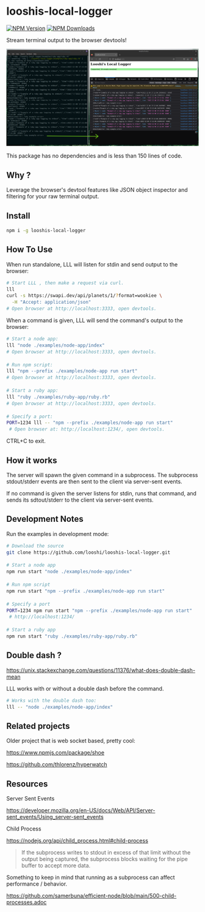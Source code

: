 # looshis-local-logger
[![NPM Version](https://img.shields.io/npm/v/looshis-local-logger.svg?style=flat)](https://www.npmjs.com/package/looshis-local-logger) [![NPM Downloads](https://img.shields.io/npm/dt/looshis-local-logger.svg?style=flat)](https://www.npmjs.com/package/looshis-local-logger)

Stream terminal output to the browser devtools!

![browser next to terminal](https://github.com/looshi/looshis-local-logger/blob/main/examples/example.png)

This package has no dependencies and is less than 150 lines of code.

## Why ?
Leverage the browser's devtool features like JSON object inspector and filtering for your raw terminal output.

## Install
```sh
npm i -g looshis-local-logger
```

## How To Use

When run standalone, LLL will listen for stdin and send output to the browser:

```sh
# Start LLL , then make a request via curl.
lll
curl -s https://swapi.dev/api/planets/1/?format=wookiee \
  -H "Accept: application/json"
# Open browser at http://localhost:3333, open devtools.
```

When a command is given, LLL will send the command's output to the browser:

```sh
# Start a node app:
lll "node ./examples/node-app/index"
# Open browser at http://localhost:3333, open devtools.

# Run npm script:
lll "npm --prefix ./examples/node-app run start"
# Open browser at http://localhost:3333, open devtools.

# Start a ruby app:
lll "ruby ./examples/ruby-app/ruby.rb"
# Open browser at http://localhost:3333, open devtools.

# Specify a port:
PORT=1234 lll -- "npm --prefix ./examples/node-app run start"
 # Open browser at: http://localhost:1234/, open devtools.
```

CTRL+C to exit.

## How it works
The server will spawn the given command in a subprocess.  The subprocess stdout/stderr events are then sent to the client via server-sent events.

If no command is given the server listens for stdin, runs that command, and sends its sdtout/stderr to the client via server-sent events.

## Development Notes
Run the examples in development mode:

```sh
# Download the source
git clone https://github.com/looshi/looshis-local-logger.git

# Start a node app
npm run start "node ./examples/node-app/index"

# Run npm script
npm run start "npm --prefix ./examples/node-app run start"

# Specify a port
PORT=1234 npm run start "npm --prefix ./examples/node-app run start"
 # http://localhost:1234/

# Start a ruby app
npm run start "ruby ./examples/ruby-app/ruby.rb"

```

## Double dash ?
https://unix.stackexchange.com/questions/11376/what-does-double-dash-mean

LLL works with or without a double dash before the command.

```sh
# Works with the double dash too:
lll -- "node ./examples/node-app/index"
```

## Related projects

Older project that is web socket based, pretty cool:

https://www.npmjs.com/package/shoe

https://github.com/thlorenz/hyperwatch

## Resources

Server Sent Events

https://developer.mozilla.org/en-US/docs/Web/API/Server-sent_events/Using_server-sent_events

Child Process

https://nodejs.org/api/child_process.html#child-process

> If the subprocess writes to stdout in excess of that limit without the output being captured, the subprocess blocks waiting for the pipe buffer to accept more data.

Something to keep in mind that running as a subprocess can affect performance / behavior.

https://github.com/samerbuna/efficient-node/blob/main/500-child-processes.adoc
